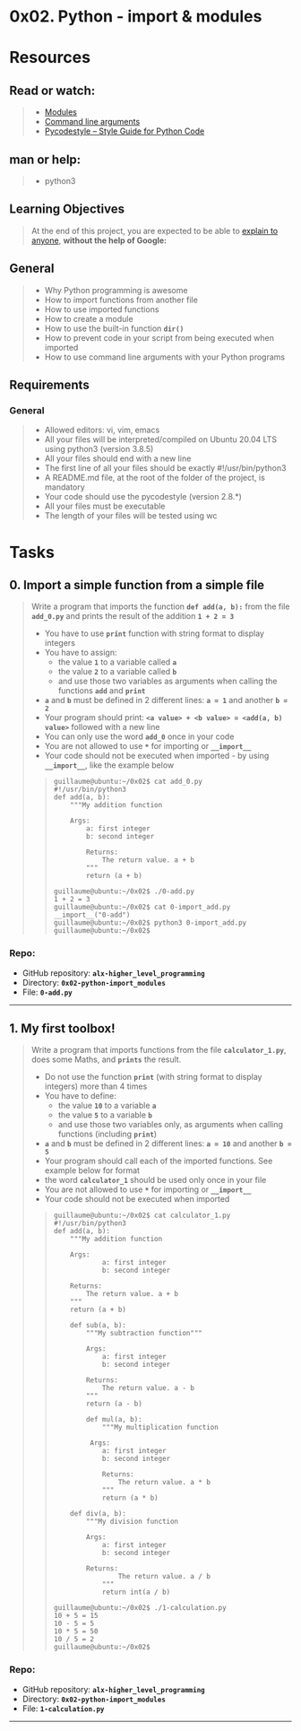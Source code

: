 # 0x02. Python - import & modules

# Resources
## Read or watch:
> 
> * [Modules](https://docs.python.org/3/tutorial/modules.html)
> * [Command line arguments](https://docs.python.org/3/tutorial/stdlib.html#command-line-arguments)
> * [Pycodestyle – Style Guide for Python Code](https://pypi.org/project/pycodestyle/)

## man or help:
> * python3

## Learning Objectives
> At the end of this project, you are expected to be able to [explain to anyone](https://fs.blog/feynman-learning-technique/), **without the help of Google:**

## General
> * Why Python programming is awesome
> * How to import functions from another file
> * How to use imported functions
> * How to create a module
> * How to use the built-in function **`dir()`**
> * How to prevent code in your script from being executed when imported
> * How to use command line arguments with your Python programs

## Requirements
### General
> * Allowed editors: vi, vim, emacs
> * All your files will be interpreted/compiled on Ubuntu 20.04 LTS using python3 (version 3.8.5)
> * All your files should end with a new line
> * The first line of all your files should be exactly #!/usr/bin/python3
> * A README.md file, at the root of the folder of the project, is mandatory
> * Your code should use the pycodestyle (version 2.8.*)
> * All your files must be executable
> * The length of your files will be tested using wc

# Tasks

## 0. Import a simple function from a simple file
> Write a program that imports the function **`def add(a, b):`** from the file **`add_0.py`** and prints the result of the addition **`1 + 2 = 3`**
>
> * You have to use **`print`** function with string format to display integers
> * You have to assign:
>   * the value **`1`** to a variable called **`a`**
>   * the value **`2`** to a variable called **`b`**
>   * and use those two variables as arguments when calling the functions **`add`** and **`print`**
> * **`a`** and **`b`** must be defined in 2 different lines: **`a = 1`** and another **`b = 2`**
> * Your program should print: **`<a value> + <b value> = <add(a, b) value>`** followed with a new line
> * You can only use the word **`add_0`** once in your code
> * You are not allowed to use **`*`** for importing or **`__import__`**
> * Your code should not be executed when imported - by using **`__import__`**, like the example below</b></a>
>
>> ```
>> guillaume@ubuntu:~/0x02$ cat add_0.py
>> #!/usr/bin/python3
>> def add(a, b):
>>     """My addition function
>> 
>>     Args:
>>         a: first integer
>>         b: second integer
>> 
>>         Returns:
>>             The return value. a + b
>>         """
>>         return (a + b)
>> 
>> guillaume@ubuntu:~/0x02$ ./0-add.py
>> 1 + 2 = 3
>> guillaume@ubuntu:~/0x02$ cat 0-import_add.py
>> __import__("0-add")
>> guillaume@ubuntu:~/0x02$ python3 0-import_add.py 
>> guillaume@ubuntu:~/0x02$ 
>> ```
### Repo:

* GitHub repository: **`alx-higher_level_programming`**
* Directory: **`0x02-python-import_modules`**
* File: **`0-add.py`**

---

## 1. My first toolbox!
> Write a program that imports functions from the file **`calculator_1.py`**, does some Maths, and **`prints`** the result.
>
> * Do not use the function **`print`** (with string format to display integers) more than 4 times
> * You have to define:
>   * the value **`10`** to a variable **`a`**
>   * the value **`5`** to a variable **`b`**
>   * and use those two variables only, as arguments when calling functions (including **`print`**)
> * **`a`** and **`b`** must be defined in 2 different lines: **`a = 10`** and another **`b = 5`**
> * Your program should call each of the imported functions. See example below for format
> * the word **`calculator_1`** should be used only once in your file
> * You are not allowed to use **`*`** for importing or **`__import__`**
> * Your code should not be executed when imported
>
>> ```
>> guillaume@ubuntu:~/0x02$ cat calculator_1.py
>> #!/usr/bin/python3
>> def add(a, b):
>>     """My addition function
>> 
>>     Args:
>>             a: first integer
>>             b: second integer
>> 
>>     Returns:
>>         The return value. a + b
>>     """
>>     return (a + b)
>> 
>>     def sub(a, b):
>>         """My subtraction function"""
>> 
>>         Args:
>>             a: first integer
>>             b: second integer
>> 
>>         Returns:
>>             The return value. a - b
>>         """
>>         return (a - b)
>> 
>>         def mul(a, b):
>>             """My multiplication function
>> 
>>          Args:
>>             a: first integer
>>             b: second integer
>> 
>>             Returns:
>>                 The return value. a * b
>>             """
>>             return (a * b)
>> 
>>     def div(a, b):
>>         """My division function
>> 
>>         Args:
>>             a: first integer
>>             b: second integer
>> 
>>         Returns:
>>                 The return value. a / b
>>             """
>>             return int(a / b)
>> 
>> guillaume@ubuntu:~/0x02$ ./1-calculation.py
>> 10 + 5 = 15
>> 10 - 5 = 5
>> 10 * 5 = 50
>> 10 / 5 = 2
>> guillaume@ubuntu:~/0x02$
>> ```
### Repo:

* GitHub repository: **`alx-higher_level_programming`**
* Directory: **`0x02-python-import_modules`**
* File: **`1-calculation.py`**

---


